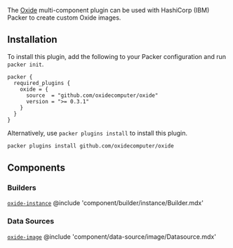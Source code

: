 The [Oxide](https://oxide.computer) multi-component plugin can be used
with HashiCorp (IBM) Packer to create custom Oxide images.

## Installation

To install this plugin, add the following to your Packer configuration and run
`packer init`.

```hcl
packer {
  required_plugins {
    oxide = {
      source  = "github.com/oxidecomputer/oxide"
      version = ">= 0.3.1"
    }
  }
}
```

Alternatively, use `packer plugins install` to install this plugin.

```sh
packer plugins install github.com/oxidecomputer/oxide
```

## Components

### Builders

[`oxide-instance`](/packer/integrations/oxidecomputer/oxide/latest/components/builder/instance)
@include 'component/builder/instance/Builder.mdx'

### Data Sources

[`oxide-image`](/packer/integrations/oxidecomputer/oxide/latest/components/data-source/image)
@include 'component/data-source/image/Datasource.mdx'

<!-- ### Provisioners -->

<!-- ### Post-Processors -->

